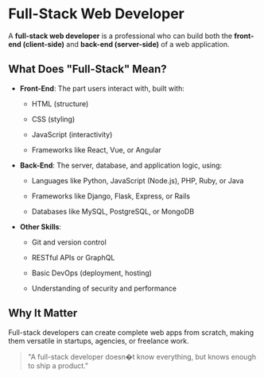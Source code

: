 # Full-Stack Web Developer

A **full-stack web developer** is a professional who can build both the **front-end (client-side)** and **back-end (server-side)** of a web application.

## What Does "Full-Stack" Mean?

- **Front-End**: The part users interact with, built with:

  - HTML (structure)

  - CSS (styling)

  - JavaScript (interactivity)

  - Frameworks like React, Vue, or Angular

- **Back-End**: The server, database, and application logic, using:

  - Languages like Python, JavaScript (Node.js), PHP, Ruby, or Java

  - Frameworks like Django, Flask, Express, or Rails

  - Databases like MySQL, PostgreSQL, or MongoDB

- **Other Skills**:

  - Git and version control

  - RESTful APIs or GraphQL

  - Basic DevOps (deployment, hosting)

  - Understanding of security and performance

## Why It Matter

Full-stack developers can create complete web apps from scratch, making them versatile in startups, agencies, or freelance work.

> "A full-stack developer doesn�t know everything, but knows enough to ship a product."
